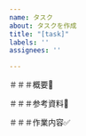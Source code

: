```yaml
---
name: タスク
about: タスクを作成
title: "[task]"
labels: ''
assignees: ''

---
```


＃＃＃概要🌟

＃＃＃参考資料📄

＃＃＃作業内容✅
